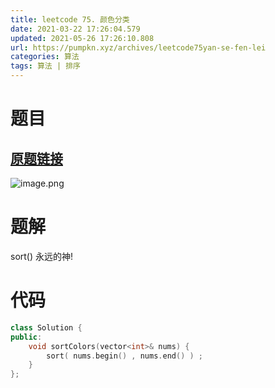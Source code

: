 ```yaml
---
title: leetcode 75. 颜色分类
date: 2021-03-22 17:26:04.579
updated: 2021-05-26 17:26:10.808
url: https://pumpkn.xyz/archives/leetcode75yan-se-fen-lei
categories: 算法
tags: 算法 | 排序
---
```


# 题目
## [原题链接](https://leetcode-cn.com/problems/sort-colors/)
![image.png](https://pumpkn.xyz/upload/2021/05/image-c9c9a796c999448cbc183cf64a01de6e.png)

# 题解
sort() 永远的神!
# 代码
```c++
class Solution {
public:
    void sortColors(vector<int>& nums) {
        sort( nums.begin() , nums.end() ) ;
    }
};
```